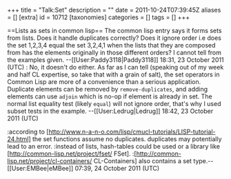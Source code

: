 +++
title = "Talk:Set"
description = ""
date = 2011-10-24T07:39:45Z
aliases = []
[extra]
id = 10712
[taxonomies]
categories = []
tags = []
+++

==Lists as sets in common lisp==
The common lisp entry says it forms sets from lists. Does it handle duplicates correctly? Does it ignore order i.e does the set 1,2,3,4 equal the set 3,2,4,1 when the lists that they are composed from has the elements originally in those different orders? I cannot tell from the examples given. --[[User:Paddy3118|Paddy3118]] 18:31, 23 October 2011 (UTC)
: No, it doesn't do either.  As far as I can tell (speaking out of my week and half CL expertise, so take that with a grain of salt), the set operators in Common Lisp are more of a convenience than a serious application.  Duplicate elements can be removed by <code>remove-duplicates</code>, and adding elements can use <code>adjoin</code> which is no-op if element is already in set.  The normal list equality test (likely <code>equal</code>) will not ignore order, that's why I used subset tests in the example. --[[User:Ledrug|Ledrug]] 18:42, 23 October 2011 (UTC)

:according to [http://www.n-a-n-o.com/lisp/cmucl-tutorials/LISP-tutorial-24.html] the set functions assume no duplicates. duplicates may potentially lead to an error.
:instead of lists, hash-tables could be used or a library like [http://common-lisp.net/project/fset/ FSet].
:[http://common-lisp.net/project/cl-containers/ CL-Containers] also contains a set type.--[[User:EMBee|eMBee]] 07:39, 24 October 2011 (UTC)
